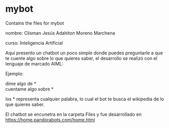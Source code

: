 # mybot
Contains the files for mybot

nombre: Clisman Jesús Adahiton Moreno Marchena  

curso: Inteligencia Artificial

Aqui presento un chatbot un poco simple donde puedes preguntarle a que te cuente algo sobre lo que quieres saber, el desarrollo se realizó con el lenguaje de marcado AIML:

Ejemplo:

dime algo de *  
cuentame algo sobre *  

los * representa cualquier palabra, lo cual el bot te busca el wikipedia de lo que quieres saber.

El chatbot se encunetra en la carpeta Files y fue desarrollado en https://home.pandorabots.com/home.html
